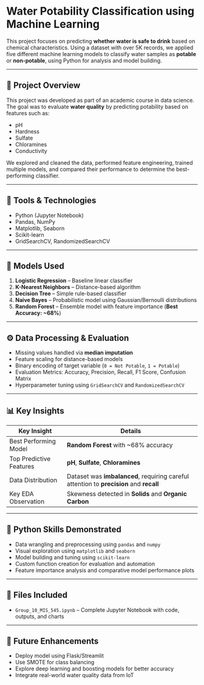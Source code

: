 # Water Potability Classification using Machine Learning

This project focuses on predicting **whether water is safe to drink** based on chemical characteristics. Using a dataset with over 5K records, we applied five different machine learning models to classify water samples as **potable** or **non-potable**, using Python for analysis and model building.

---

## 📌 Project Overview

This project was developed as part of an academic course in data science. The goal was to evaluate **water quality** by predicting potability based on features such as:

- pH
- Hardness
- Sulfate
- Chloramines
- Conductivity

We explored and cleaned the data, performed feature engineering, trained multiple models, and compared their performance to determine the best-performing classifier.

---

## 🧰 Tools & Technologies

- Python (Jupyter Notebook)
- Pandas, NumPy
- Matplotlib, Seaborn
- Scikit-learn
- GridSearchCV, RandomizedSearchCV

---

## 🤖 Models Used

1. **Logistic Regression** – Baseline linear classifier  
2. **K-Nearest Neighbors** – Distance-based algorithm  
3. **Decision Tree** – Simple rule-based classifier  
4. **Naive Bayes** – Probabilistic model using Gaussian/Bernoulli distributions  
5. **Random Forest** – Ensemble model with feature importance (**Best Accuracy: ~68%**)

---

## ⚙️ Data Processing & Evaluation

- Missing values handled via **median imputation**
- Feature scaling for distance-based models
- Binary encoding of target variable (`0 = Not Potable`, `1 = Potable`)
- Evaluation Metrics: Accuracy, Precision, Recall, F1 Score, Confusion Matrix
- Hyperparameter tuning using `GridSearchCV` and `RandomizedSearchCV`

---

## 📊 Key Insights

| Key Insight                            | Details                                                                 |
|----------------------------------------|-------------------------------------------------------------------------|
| Best Performing Model                  | **Random Forest** with ~68% accuracy                                    |
| Top Predictive Features                | **pH**, **Sulfate**, **Chloramines**                                    |
| Data Distribution                      | Dataset was **imbalanced**, requiring careful attention to **precision** and **recall** |
| Key EDA Observation                    | Skewness detected in **Solids** and **Organic Carbon**                  |

---

## 🧠 Python Skills Demonstrated

- Data wrangling and preprocessing using `pandas` and `numpy`
- Visual exploration using `matplotlib` and `seaborn`
- Model building and tuning using `scikit-learn`
- Custom function creation for evaluation and automation
- Feature importance analysis and comparative model performance plots

---

## 📁 Files Included

- `Group_10_MIS_545.ipynb` – Complete Jupyter Notebook with code, outputs, and charts  

---

## 🚀 Future Enhancements

- Deploy model using Flask/Streamlit
- Use SMOTE for class balancing
- Explore deep learning and boosting models for better accuracy
- Integrate real-world water quality data from IoT
